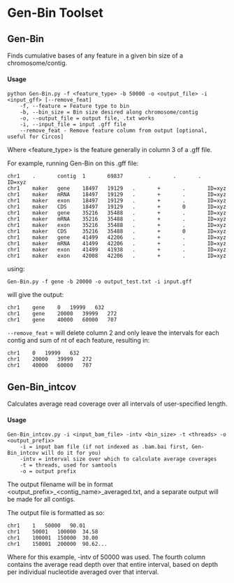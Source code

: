 # Gen-Bin Toolset

## Gen-Bin

Finds cumulative bases of any feature in a given bin size of a chromosome/contig.


#### Usage

```
python Gen-Bin.py -f <feature_type> -b 50000 -o <output_file> -i <input_gff> [--remove_feat]
    -f, --feature = Feature type to bin
    -b, --bin_size = Bin size desired along chromosome/contig
    -o, --output_file = output file, .txt works
    -i, --input_file = input .gff file
    --remove_feat - Remove feature column from output [optional, useful for Circos]
```
Where <feature_type> is the feature generally in column 3 of a .gff file.

For example, running Gen-Bin on this .gff file:
```
chr1    .       contig  1       69837        .       .       .       ID=xyz
chr1    maker   gene    18497   19129   .       +       .       ID=xyz
chr1    maker   mRNA    18497   19129   .       +       .       ID=xyz
chr1    maker   exon    18497   19129   .       +       .       ID=xyz
chr1    maker   CDS     18497   19129   .       +       0       ID=xyz
chr1    maker   gene    35216   35488   .       +       .       ID=xyz
chr1    maker   mRNA    35216   35488   .       +       .       ID=xyz
chr1    maker   exon    35216   35488   .       +       .       ID=xyz
chr1    maker   CDS     35216   35488   .       +       0       ID=xyz
chr1    maker   gene    41499   42206   .       +       .       ID=xyz
chr1    maker   mRNA    41499   42206   .       +       .       ID=xyz
chr1    maker   exon    41499   41938   .       +       .       ID=xyz
chr1    maker   exon    42008   42206   .       +       .       ID=xyz
```
using:
```
Gen-Bin.py -f gene -b 20000 -o output_test.txt -i input.gff
```
will give the output:
```
chr1	gene	0	19999	632
chr1	gene	20000	39999	272
chr1	gene	40000	60000	707
```

```--remove_feat``` = will delete column 2 and only leave the intervals for each contig and sum of nt of each feature, resulting in:
```
chr1	0	19999	632
chr1	20000	39999	272
chr1	40000	60000	707
```







## Gen-Bin_intcov

Calculates average read coverage over all intervals of user-specified length.


#### Usage
```
Gen-Bin_intcov.py -i <input_bam_file> -intv <bin_size> -t <threads> -o <output_prefix>
	-i = input bam file (if not indexed as .bam.bai first, Gen-Bin_intcov will do it for you)
	-intv = interval size over which to calculate average coverages
	-t = threads, used for samtools
	-o = output prefix
```

The output filename will be in format <output_prefix>_<contig_name>_averaged.txt, and a separate output will be 
made for all contigs.

The output file is formatted as so:
```
chr1	1	50000	90.01
chr1	50001	100000	34.58
chr1	100001	150000	30.00
chr1	150001	200000	90.62...
```
Where for this example, -intv of 50000 was used.  The fourth column contains the average read depth over that
entire interval, based on depth per individual nucleotide averaged over that interval.